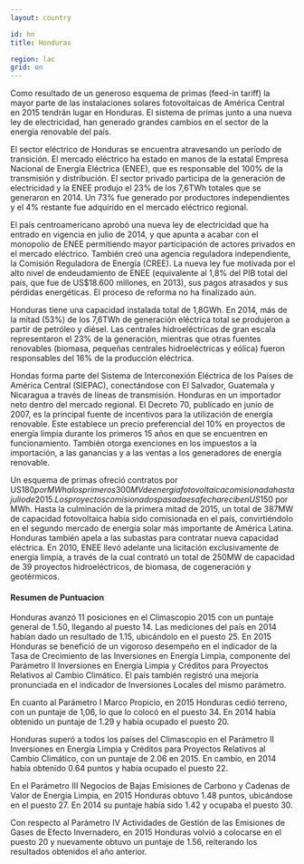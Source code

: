 ```yaml
---
layout: country

id: hn
title: Honduras

region: lac
grid: on
---
```

Como resultado de un generoso esquema de primas (feed-in tariff) la mayor parte de las instalaciones solares fotovoltaicas de América Central en 2015 tendrán lugar en Honduras. El sistema de primas junto a una nueva ley de electricidad, han generado grandes cambios en el sector de la energía renovable del país.

El sector eléctrico de Honduras se encuentra atravesando un período de transición. El mercado eléctrico ha estado en manos de la estatal Empresa Nacional de Energía Eléctrica (ENEE), que es responsable del 100% de la transmisión y distribución. El sector privado participa de la generación de electricidad y la ENEE produjo el 23% de los 7,6TWh totales que se generaron en 2014. Un 73% fue generado por productores independientes y el 4% restante fue adquirido en el mercado eléctrico regional.

El país centroamericano aprobó una nueva ley de electricidad que ha entrado en vigencia en julio de 2014, y que apunta a acabar con el monopolio de ENEE permitiendo mayor participación de actores privados en el mercado eléctrico. También creó una agencia reguladora independiente, la Comisión Reguladora de Energía (CREE). La nueva ley fue motivada por el alto nivel de endeudamiento de ENEE (equivalente al 1,8% del PIB total del país, que fue de US$18.600 millones, en 2013), sus pagos atrasados y sus pérdidas energéticas. El proceso de reforma no ha finalizado aún.

Honduras tiene una capacidad instalada total de 1,8GWh. En 2014, más de la mitad (53%) de los 7,6TWh de generación eléctrica total se produjeron a partir de petróleo y diésel. Las centrales hidroeléctricas de gran escala representaron el 23% de la generación, mientras que otras fuentes renovables (biomasa, pequeñas centrales hidroeléctricas y eólica) fueron responsables del 16% de la producción eléctrica.

Hondas forma parte del Sistema de Interconexión Eléctrica de los Países de América Central (SIEPAC), conectándose con El Salvador, Guatemala y Nicaragua a través de líneas de transmisión. Honduras en un importador neto dentro del mercado regional.
El Decreto 70, publicado en junio de 2007, es la principal fuente de incentivos para la utilización de energía renovable. Este establece un precio preferencial del 10% en proyectos de energía limpia durante los primeros 15 años en que se encuentren en funcionamiento. También otorga exenciones en los impuestos a la importación, a las ganancias y a las ventas a los generadores de energía renovable.

Un esquema de primas ofreció contratos por US$180 por MWh a los primeros 300MV de energía fotovoltaica comisionada hasta julio de 2015. Los proyectos comisionados pasada esa fecha reciben US$150 por MWh.
Hasta la culminación de la primera mitad de 2015, un total de 387MW de capacidad  fotovoltaica había sido comisionada en el país, convirtiéndolo en el segundo mercado de energía solar más importante de América Latina.
Honduras también apela a las subastas para contratar nueva capacidad eléctrica. En 2010, ENEE llevó adelante una licitación exclusivamente de energía limpia, a través de la cual contrató un total de 250MW de capacidad de 39 proyectos hidroeléctricos, de biomasa, de cogeneración y geotérmicos.

#### Resumen de Puntuacion

Honduras avanzó 11 posiciones en el Climascopio 2015 con un puntaje general de 1.50, llegando al puesto 14. Las mediciones del país en 2014 habían dado un resultado de 1.15, ubicándolo en el puesto 25.
En 2015 Honduras se benefició de un vigoroso desempeño en el indicador de la Tasa de Crecimiento de las Inversiones en Energía Limpia, componente del Parámetro II Inversiones en Energía Limpia y Créditos para Proyectos Relativos al Cambio Climático. El país también registró una mejoría pronunciada en el indicador de Inversiones Locales del mismo parámetro.

En cuanto al Parámetro I Marco Propicio, en 2015 Honduras cedió terreno, con un puntaje de 1,06, lo que lo colocó en el puesto 34. En 2014 había obtenido un puntaje de 1.29 y había ocupado el puesto 20.

Honduras superó a todos los países del Climascopio en el Parámetro II Inversiones en Energía Limpia y Créditos para Proyectos Relativos al Cambio Climático, con un puntaje de 2.06 en 2015. En cambio, en 2014 había obtenido 0.64 puntos y había ocupado el puesto 22.

En el Parámetro III Negocios de Bajas Emisiones de Carbono y Cadenas de Valor de Energía Limpia, en 2015 Honduras obtuvo 1.48 puntos, ubicándose en el puesto 27. En 2014 su puntaje había sido 1.42 y ocupaba el puesto 30.

Con respecto al Parámetro IV Actividades de Gestión de las Emisiones de Gases de Efecto Invernadero, en 2015 Honduras volvió a colocarse en el puesto 20 y nuevamente obtuvo un puntaje de 1.56, reiterando los resultados obtenidos el año anterior.
